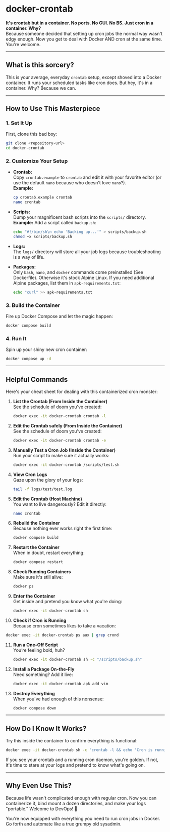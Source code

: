 # docker-crontab  
**It's crontab but in a container. No ports. No GUI. No BS. Just cron in a container. Why?**  
Because someone decided that setting up cron jobs the normal way wasn't edgy enough. Now you get to deal with Docker AND cron at the same time. You're welcome.

---

## **What is this sorcery?**
This is your average, everyday `crontab` setup, except shoved into a Docker container. It runs your scheduled tasks like cron does. But hey, it's in a container. Why? Because we can.

---

## **How to Use This Masterpiece**

### 1. **Set It Up**
First, clone this bad boy:
```bash
git clone <repository-url>
cd docker-crontab
```

### 2. **Customize Your Setup**
- **Crontab:**  
  Copy `crontab.example` to `crontab` and edit it with your favorite editor (or use the default `nano` because who doesn't love `nano`?).  
  **Example:**
  ```bash
  cp crontab.example crontab
  nano crontab
  ```
- **Scripts:**  
  Dump your magnificent bash scripts into the `scripts/` directory.  
  **Example:** Add a script called `backup.sh`:
  ```bash
  echo "#!/bin/sh\n echo 'Backing up...'" > scripts/backup.sh
  chmod +x scripts/backup.sh
  ```
- **Logs:**  
  The `logs/` directory will store all your job logs because troubleshooting is a way of life.

- **Packages:**  
  Only `bash`, `nano`, and `docker` commands come preinstalled (See Dockerfile). Otherwise it's stock Alpine Linux. If you need additional Alpine packages, list them in `apk-requirements.txt`:
  ```bash
  echo "curl" >> apk-requirements.txt
  ```

### 3. **Build the Container**
Fire up Docker Compose and let the magic happen:
```bash
docker compose build
```

### 4. **Run It**
Spin up your shiny new cron container:
```bash
docker compose up -d
```

---

## **Helpful Commands**  

Here's your cheat sheet for dealing with this containerized cron monster:

1. **List the Crontab (From Inside the Container)**  
   See the schedule of doom you've created:
   ```bash
   docker exec -it docker-crontab crontab -l
   ```

2. **Edit the Crontab safely (From Inside the Container)**  
   See the schedule of doom you've created:
   ```bash
   docker exec -it docker-crontab crontab -e
   ```

3. **Manually Test a Cron Job (Inside the Container)**  
   Run your script to make sure it actually works:
   ```bash
   docker exec -it docker-crontab /scripts/test.sh
   ```

4. **View Cron Logs**  
   Gaze upon the glory of your logs:
   ```bash
   tail -f logs/test/test.log
   ```

5. **Edit the Crontab (Host Machine)**  
   You want to live dangerously? Edit it directly:
   ```bash
   nano crontab
   ```

6. **Rebuild the Container**  
   Because nothing ever works right the first time:
   ```bash
   docker compose build
   ```

7. **Restart the Container**  
   When in doubt, restart everything:
   ```bash
   docker compose restart
   ```

8. **Check Running Containers**  
   Make sure it's still alive:
   ```bash
   docker ps
   ```

9. **Enter the Container**  
   Get inside and pretend you know what you're doing:
   ```bash
   docker exec -it docker-crontab sh
   ```

10. **Check if Cron is Running**  
   Because cron sometimes likes to take a vacation:
   ```bash
   docker exec -it docker-crontab ps aux | grep crond
   ```

11. **Run a One-Off Script**  
    You’re feeling bold, huh?
    ```bash
    docker exec -it docker-crontab sh -c "/scripts/backup.sh"
    ```

12. **Install a Package On-the-Fly**  
    Need something? Add it live:
    ```bash
    docker exec -it docker-crontab apk add vim
    ```

13. **Destroy Everything**  
    When you've had enough of this nonsense:
    ```bash
    docker compose down
    ```

---

## **How Do I Know It Works?**

Try this inside the container to confirm everything is functional:
```bash
docker exec -it docker-crontab sh -c "crontab -l && echo 'Cron is running' && ps aux | grep crond"
```

If you see your crontab and a running cron daemon, you're golden. If not, it's time to stare at your logs and pretend to know what's going on.

---

## **Why Even Use This?**

Because life wasn't complicated enough with regular cron. Now you can containerize it, bind mount a dozen directories, and make your logs "portable." Welcome to DevOps! 🎉

You're now equipped with everything you need to run cron jobs in Docker. Go forth and automate like a true grumpy old sysadmin.
